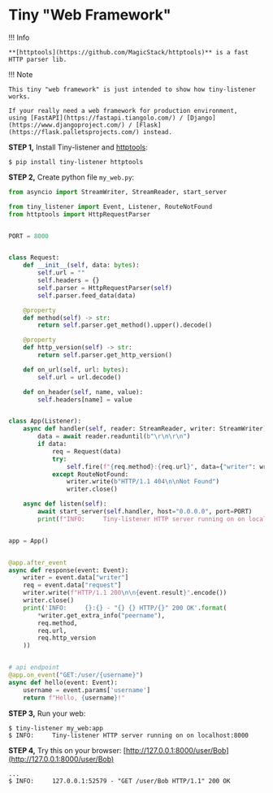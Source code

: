 # Tiny "Web Framework"


!!! Info

    **[httptools](https://github.com/MagicStack/httptools)** is a fast HTTP parser lib.


!!! Note

    This tiny "web framework" is just intended to show how tiny-listener works.

    If your really need a web framework for production environment,
    using [FastAPI](https://fastapi.tiangolo.com/) / [Django](https://www.djangoproject.com/) / [Flask](https://flask.palletsprojects.com/) instead.

**STEP 1,** Install Tiny-listener and [httptools](https://github.com/MagicStack/httptools):

```shell
$ pip install tiny-listener httptools 
```

**STEP 2,** Create python file ``my_web.py``:

```python
from asyncio import StreamWriter, StreamReader, start_server

from tiny_listener import Event, Listener, RouteNotFound
from httptools import HttpRequestParser


PORT = 8000


class Request:
    def __init__(self, data: bytes):
        self.url = ""
        self.headers = {}
        self.parser = HttpRequestParser(self)
        self.parser.feed_data(data)

    @property
    def method(self) -> str:
        return self.parser.get_method().upper().decode()

    @property
    def http_version(self) -> str:
        return self.parser.get_http_version()

    def on_url(self, url: bytes):
        self.url = url.decode()

    def on_header(self, name, value):
        self.headers[name] = value


class App(Listener):
    async def handler(self, reader: StreamReader, writer: StreamWriter) -> None:
        data = await reader.readuntil(b"\r\n\r\n")
        if data:
            req = Request(data)
            try:
                self.fire(f"{req.method}:{req.url}", data={"writer": writer, "request": req})
            except RouteNotFound:
                writer.write(b"HTTP/1.1 404\n\nNot Found")
                writer.close()

    async def listen(self):
        await start_server(self.handler, host="0.0.0.0", port=PORT)
        print(f"INFO:     Tiny-listener HTTP server running on on localhost:{PORT}")


app = App()


@app.after_event
async def response(event: Event):
    writer = event.data["writer"]
    req = event.data["request"]
    writer.write(f"HTTP/1.1 200\n\n{event.result}".encode())
    writer.close()
    print('INFO:     {}:{} - "{} {} HTTP/{}" 200 OK'.format(
        *writer.get_extra_info("peername"),
        req.method,
        req.url,
        req.http_version
    ))


# api endpoint
@app.on_event("GET:/user/{username}")
async def hello(event: Event):
    username = event.params['username']
    return f"Hello, {username}!"
```

**STEP 3,** Run your web:

```shell
$ tiny-listener my_web:app
$ INFO:     Tiny-listener HTTP server running on on localhost:8000
```

**STEP 4,** Try this on your browser: [http://127.0.0.1:8000/user/Bob](http://127.0.0.1:8000/user/Bob)

```shell
...
$ INFO:     127.0.0.1:52579 - "GET /user/Bob HTTP/1.1" 200 OK
```